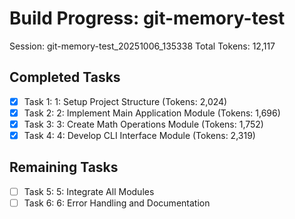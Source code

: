 # Build Progress: git-memory-test
Session: git-memory-test_20251006_135338
Total Tokens: 12,117

## Completed Tasks
- [x] Task 1: 1: Setup Project Structure (Tokens: 2,024)
- [x] Task 2: 2: Implement Main Application Module (Tokens: 1,696)
- [x] Task 3: 3: Create Math Operations Module (Tokens: 1,752)
- [x] Task 4: 4: Develop CLI Interface Module (Tokens: 2,319)

## Remaining Tasks
- [ ] Task 5: 5: Integrate All Modules
- [ ] Task 6: 6: Error Handling and Documentation
